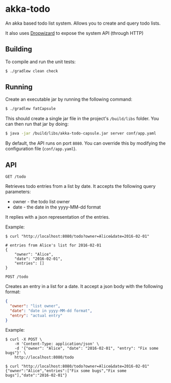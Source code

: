 # akka-todo

An akka based todo list system. Allows you to create and query todo lists.

It also uses [Dropwizard](http://dropwizard.io) to expose the system API (through HTTP)

## Building

To compile and run the unit tests:

```bash
$ ./gradlew clean check
```

## Running

Create an executable jar by running the following command:

```bash
$ ./gradlew fatCapsule
```

This should create a single jar file in the project's `/build/libs` folder. You can then run that jar by doing:

```bash
$ java -jar /build/libs/akka-todo-capsule.jar server conf/app.yaml
```

By default, the API runs on port `8080`. You can override this by modifying the configuration file (`conf/app.yaml`).

## API

`GET /todo`

Retrieves todo entries from a list by date. It accepts the following query parameters:

* owner - the todo list owner
* date - the date in the yyyy-MM-dd format

It replies with a json representation of the entries.

Example:

```
$ curl "http://localhost:8080/todo?owner=Alice&date=2016-02-01"

# entries from Alice's list for 2016-02-01
{
    "owner": "Alice",
    "date": "2016-02-01",
    "entries": []
}
```

`POST /todo`

Creates an entry in a list for a date. It accept a json body with the following format:

```json
{
  "owner": "list owner",
  "date": "date in yyyy-MM-dd format",
  "entry": "actual entry"
}
```

Example:

```
$ curl -X POST \
    -H 'Content-Type: application/json' \
    -d '{"owner": "Alice", "date": "2016-02-01", "entry": "Fix some bugs"}' \
    http://localhost:8080/todo

$ curl "http://localhost:8080/todo?owner=Alice&date=2016-02-01"
{"owner":"Alice","entries":["Fix some bugs","Fix some bugs"],"date":"2016-02-01"}
```
